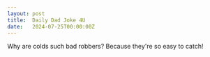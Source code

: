 ```yaml
---
layout: post
title:  Daily Dad Joke 4U
date:   2024-07-25T00:00:00Z
---
```

Why are colds such bad robbers? Because they're so easy to catch!
